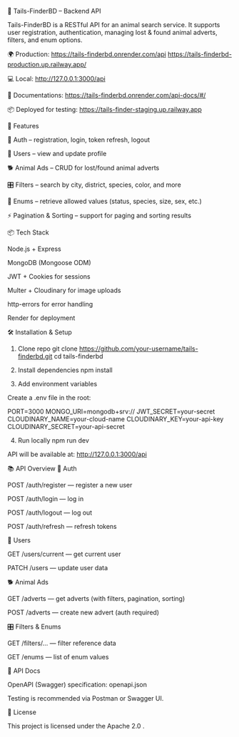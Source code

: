 🐾 Tails-FinderBD – Backend API

Tails-FinderBD is a RESTful API for an animal search service.
It supports user registration, authentication, managing lost & found animal adverts, filters, and enum options.

🌍 Production: https://tails-finderbd.onrender.com/api
               https://tails-finderbd-production.up.railway.app/

💻 Local: http://127.0.0.1:3000/api

📑 Documentations: https://tails-finderbd.onrender.com/api-docs/#/

📦 Deployed for testing: https://tails-finder-staging.up.railway.app

🚀 Features

🔐 Auth – registration, login, token refresh, logout

👤 Users – view and update profile

🐕 Animal Ads – CRUD for lost/found animal adverts

🎛 Filters – search by city, district, species, color, and more

📑 Enums – retrieve allowed values (status, species, size, sex, etc.)

⚡ Pagination & Sorting – support for paging and sorting results

📦 Tech Stack

Node.js + Express

MongoDB (Mongoose ODM)

JWT + Cookies for sessions

Multer + Cloudinary for image uploads

http-errors for error handling

Render for deployment

🛠 Installation & Setup
1. Clone repo
git clone https://github.com/your-username/tails-finderbd.git
cd tails-finderbd

2. Install dependencies
npm install

3. Add environment variables

Create a .env file in the root:

PORT=3000
MONGO_URI=mongodb+srv://<your-db-uri>
JWT_SECRET=your-secret
CLOUDINARY_NAME=your-cloud-name
CLOUDINARY_KEY=your-api-key
CLOUDINARY_SECRET=your-api-secret

4. Run locally
npm run dev


API will be available at: http://127.0.0.1:3000/api

📚 API Overview
🔐 Auth

POST /auth/register — register a new user

POST /auth/login — log in

POST /auth/logout — log out

POST /auth/refresh — refresh tokens

👤 Users

GET /users/current — get current user

PATCH /users — update user data

🐕 Animal Ads

GET /adverts — get adverts (with filters, pagination, sorting)

POST /adverts — create new advert (auth required)

🎛 Filters & Enums

GET /filters/... — filter reference data

GET /enums — list of enum values

📖 API Docs

OpenAPI (Swagger) specification: openapi.json

Testing is recommended via Postman or Swagger UI.

📄 License

This project is licensed under the Apache 2.0
.

